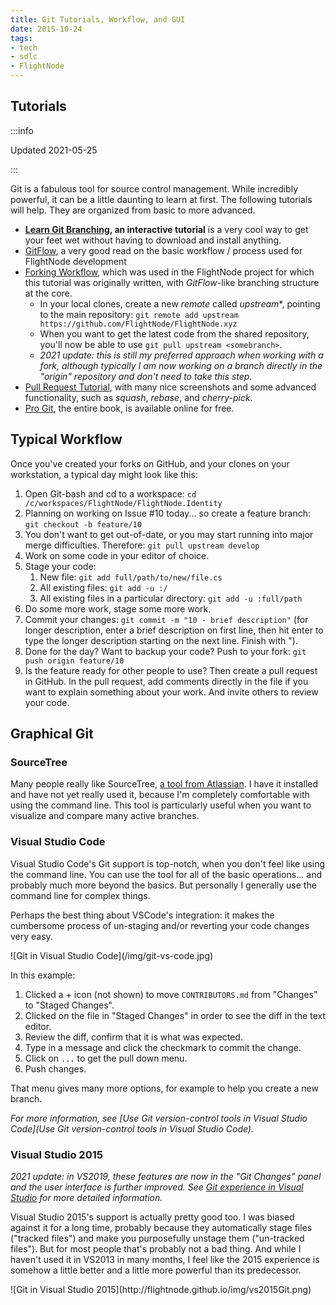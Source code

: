 ```yaml
---
title: Git Tutorials, Workflow, and GUI
date: 2015-10-24
tags:
- tech
- sdlc
- FlightNode
---
```


## Tutorials

:::info

Updated 2021-05-25

:::

Git is a fabulous tool for source control management. While incredibly powerful,
it can be a little daunting to learn at first. The following tutorials will
help. They are organized from basic to more advanced.

<!-- truncate -->

* **[Learn Git Branching](https://learngitbranching.js.org/), an interactive
  tutorial** is a very cool way to get your feet wet without having to download
  and install anything.
* [GitFlow](https://www.atlassian.com/git/tutorials/comparing-workflows/gitflow-workflow),
  a very good read on the basic workflow / process used for FlightNode
  development
* [Forking
  Workflow](https://www.atlassian.com/git/tutorials/comparing-workflows/forking-workflow),
  which was used in the FlightNode project for which this tutorial was
  originally written, with _GitFlow_-like branching structure at the core.
  * In your local clones, create a new _remote_ called _upstream_*, pointing to the
    main repository: `git remote add upstream https://github.com/FlightNode/FlightNode.xyz`
  * When you want to get the latest code from the shared repository, you'll now
    be able to use `git pull upstream <somebranch>`.
  * _2021 update: this is still my preferred approach when working with a fork,
    although typically I am now working on a branch directly in the "origin"
    repository and don't need to take this step._
* [Pull Request Tutorial](https://github.com/yangsu/pull-request-tutorial),
  with many nice screenshots and some advanced functionality, such as _squash_,
  _rebase_, and _cherry-pick_.
* [Pro Git](https://git-scm.com/book/en/v2), the entire book, is available online for free.

## Typical Workflow

Once you've created your forks on GitHub, and your clones on your workstation,
a typical day might look like this:

1. Open Git-bash and cd to a workspace:  `cd /c/workspaces/FlightNode/FlightNode.Identity`
1. Planning on working on Issue #10 today... so create a feature branch:
    `git checkout -b feature/10`
1. You don't want to get out-of-date, or you may start running into major merge
   difficulties. Therefore:  `git pull upstream develop`
1. Work on some code in your editor of choice.
1. Stage your code:
   1. New file:  `git add full/path/to/new/file.cs`
   1. All existing files:  `git add -u :/`
   1. All existing files in a particular directory:  `git add -u :full/path`
1. Do some more work, stage some more work.
1. Commit your changes:  `git commit -m "10 - brief description"`
    (for longer description, enter a brief description on first line,
   then hit enter to  type the longer description starting on the next line.
   Finish with ").
1. Done for the day? Want to backup your code? Push to your fork:
    `git push origin feature/10`
1. Is the feature ready for other people to use? Then create a pull request
   in GitHub. In the pull request, add comments directly in the file
   if you want to explain something about your work. And invite others to
   review your code.

## Graphical Git

### SourceTree

Many people really like SourceTree, [a tool from
Atlassian](https://www.sourcetreeapp.com/). I have it installed and have not yet
really used it, because I'm completely comfortable with using the command line.
This tool is particularly useful when you want to visualize and compare many
active branches.

### Visual Studio Code

Visual Studio Code's Git support is top-notch, when you don't feel like using
the command line. You can use the tool for all of the basic operations... and
probably much more beyond the basics. But personally I generally use the command
line for complex things.

Perhaps the best thing about VSCode's integration: it makes the cumbersome process
of un-staging and/or reverting your code changes very easy.

<div class="image">
![Git in Visual Studio Code](/img/git-vs-code.jpg)
</div>

In this example:

1. Clicked a + icon (not shown) to move `CONTRIBUTORS.md` from "Changes" to
   "Staged Changes".
2. Clicked on the file in "Staged Changes" in order to see the diff in the text
   editor.
3. Review the diff, confirm that it is what was expected.
4. Type in a message and click the checkmark to commit the change.
5. Click on `...` to get the pull down menu.
6. Push changes.

That menu gives many more options, for example to help you create a new branch.

_For more information, see [Use Git version-control tools in Visual Studio
Code](Use Git version-control tools in Visual Studio Code)._

### Visual Studio 2015

_2021 update: in VS2019, these features are now in the "Git Changes" panel and
the user interface is further improved. See [Git experience in Visual
Studio](https://docs.microsoft.com/en-us/visualstudio/version-control/git-with-visual-studio?view=vs-2019)
for more detailed information._

Visual Studio 2015's support is actually pretty good too. I was biased against
it for a long time, probably because they automatically stage files ("tracked
files") and make you purposefully unstage them ("un-tracked files"). But for
most people that's probably not a bad thing. And while I haven't used it
in VS2013 in many months, I feel like the 2015 experience is somehow a little
better and a little more powerful than its predecessor.

<div class="image">
![Git in Visual Studio 2015](http://flightnode.github.io/img/vs2015Git.png)
</div>
